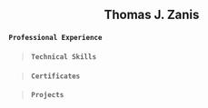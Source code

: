 
  ## <p align="center"> Thomas J. Zanis</p>
  <p align ="left >(267)-439-3555   <center>Trevose, Pa 19053<center> Thomas.J.Zanis@gmail.com <p>
  Linked-in: 
>#### **```Professional Profile```**

>#### **```Professional Experience```**

>#### **```Technical Skills```**

>#### **```Certificates```**

>#### **```Projects```**

